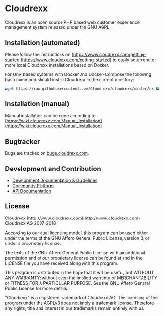 # Cloudrexx #
Cloudrexx is an open source PHP based web customer experience management system released under the GNU AGPL.

## Installation (automated) ##
Please follow the instructions on [https://www.cloudrexx.com/getting-started](https://www.cloudrexx.com/getting-started) to easily setup one or more local Cloudrexx installations based on Docker.

For Unix based systems with Docker and Docker-Compose the following bash command should install Cloudrexx in the current directory:

```bash
wget https://raw.githubusercontent.com/Cloudrexx/cloudrexx/master/cx && chmod +x cx && ./cx env init
```

## Installation (manual) ##
Manual installation can be done according to [https://wiki.cloudrexx.com/Manual_Installation](https://wiki.cloudrexx.com/Manual_Installation)

## Bugtracker ##
Bugs are tracked on [bugs.cloudrexx.com](http://bugs.cloudrexx.com).

## Development and Contribution ##
* [Development Documentation & Guidelines](http://wiki.contrexx.com/en/index.php?title=Portal:Development)
* [Community Platform](https://www.cloudrexx.com/community)
* [API Documentation](http://api.cloudrexx.com)

## License ##
Cloudrexx
[http://www.cloudrexx.com](http://www.cloudrexx.com)
Cloudrexx AG 2007-2018

According to our dual licensing model, this program can be used either under the terms of the GNU Affero General Public License, version 3, or under a proprietary license.

The texts of the GNU Affero General Public License with an additional permission and of our proprietary license can be found at and in the LICENSE file you have received along with this program.

This program is distributed in the hope that it will be useful, but WITHOUT ANY WARRANTY; without even the implied warranty of MERCHANTABILITY or FITNESS FOR A PARTICULAR PURPOSE. See the GNU Affero General Public License for more details.

"Cloudrexx" is a registered trademark of Cloudrexx AG. The licensing of the program under the AGPLv3 does not imply a trademark license. Therefore any rights, title and interest in our trademarks remain entirely with us.
